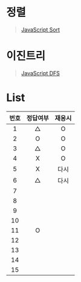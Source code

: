 # 정렬
> [JavaScript Sort](../../../theory/recursive.md)

# 이진트리
> [JavaScript DFS](../../../theory/dfs.md)

# List
|번호|정답여부|재응시|
|:---:|:---:|:---:|
|1|△|O|
|2|O|O|
|3|△|O|
|4|X|O|
|5|X|다시|
|6|△|다시|
|7|||
|8|||
|9|||
|10|||
|11|O||
|12|||
|13|||
|14|||
|15|||
